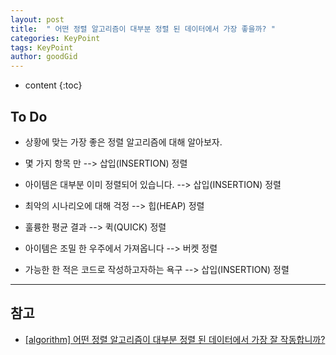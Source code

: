 ```yaml
---
layout: post
title:  " 어떤 정렬 알고리즘이 대부분 정렬 된 데이터에서 가장 좋을까? "
categories: KeyPoint
tags: KeyPoint
author: goodGid
---
```

* content
{:toc}

## To Do

* 상황에 맞는 가장 좋은 정렬 알고리즘에 대해 알아보자.








* 몇 가지 항목 만 --> 삽입(INSERTION) 정렬

* 아이템은 대부분 이미 정렬되어 있습니다. --> 삽입(INSERTION) 정렬

* 최악의 시나리오에 대해 걱정 --> 힙(HEAP) 정렬

* 훌륭한 평균 결과 --> 퀵(QUICK) 정렬

* 아이템은 조밀 한 우주에서 가져옵니다 --> 버켓 정렬

* 가능한 한 적은 코드로 작성하고자하는 욕구 --> 삽입(INSERTION) 정렬

---

## 참고

* [[algorithm] 어떤 정렬 알고리즘이 대부분 정렬 된 데이터에서 가장 잘 작동합니까?](https://code.i-harness.com/ko-kr/q/35b8c)